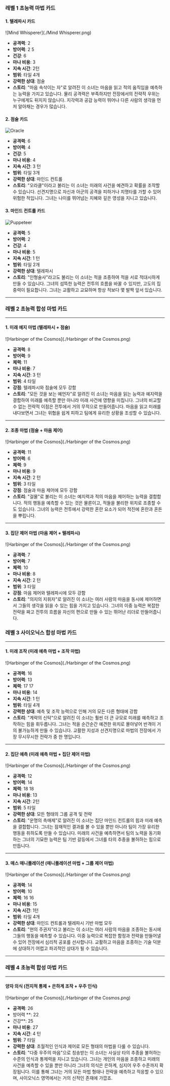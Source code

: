 ### 레벨 1 초능력 마법 카드

#### 1. 텔레파시 카드
![Mind Whisperer](./Mind Whisperer.png)

- **공격력**: 2
- **방어력**: 2 5
- **건강**: 6
- **마나 비용**: 3
- **지속 시간**: 2턴
- **범위**: 타일 4개
- **강력한 상대**: 점술
- **스토리**: "마음 속삭이는 자"로 알려진 이 소녀는 마음을 읽고 적의 움직임을 예측하는 능력을 가지고 있습니다. 물리 공격력은 부족하지만 전장에서의 전략적 우위는 누구에게도 뒤지지 않습니다. 지각력과 공감 능력이 뛰어나 다른 사람의 생각을 먼저 알아채는 경우가 많습니다.

#### 2. 점술 카드
![Oracle](./Oracle.png)

- **공격력**: 6
- **방어력**: 4
- **건강**: 5
- **마나 비용**: 4
- **지속 시간**: 3 턴
- **범위**: 타일 3개
- **강력한 상대**: 마인드 컨트롤
- **스토리**: "오라클"이라고 불리는 이 소녀는 미래의 사건을 예견하고 확률을 조작할 수 있습니다. 선견지명으로 자신과 아군의 공격을 피하거나 치명타를 가할 수 있어 위험한 적입니다. 그녀는 나이를 뛰어넘는 지혜와 깊은 영성을 지니고 있습니다.

#### 3. 마인드 컨트롤 카드
![Puppeteer](./Puppeteer.png)

- **공격력**: 5
- **방어력**: 2
- **건강**: 4
- **마나 비용**: 5
- **지속 시간**: 1 턴
- **범위**: 타일 2개
- **강력한 상대**: 텔레파시
- **스토리**: "인형술사"라고도 불리는 이 소녀는 적을 조종하여 적을 서로 적대시하게 만들 수 있습니다. 그녀의 섬뜩한 능력은 전투의 흐름을 바꿀 수 있지만, 고도의 집중력이 필요합니다. 그녀는 교활하고 교묘하며 항상 적보다 몇 발짝 앞서 있습니다.

---

### 레벨 2 초능력 합성 마법 카드

---

#### 1. 미래 예지 마법 (텔레파시 + 점술)

![Harbinger of the Cosmos](./Harbinger of the Cosmos.png)

- **공격력**: 8
- **방어력**: 9
- **체력**: 11
- **마나 비용**: 7
- **지속 시간**: 3 턴
- **범위**: 4 타일
- **강점**: 텔레파시와 점술에 모두 강함
- **스토리**: "모든 것을 보는 예언자"로 알려진 이 소녀는 마음을 읽는 능력과 예지력을 결합하여 미래를 예측할 뿐만 아니라 미래 사건에 영향을 미칩니다. 그녀의 비교할 수 없는 전략적 이점은 전투에서 거의 무적으로 만들어줍니다. 마음을 읽고 미래를 내다보면서 그녀는 위협을 쉽게 피하고 팀에게 유리한 상황을 조성할 수 있습니다.

---

#### 2. 조종 마법 (점술 + 마음 제어)

![Harbinger of the Cosmos](./Harbinger of the Cosmos.png)

- **공격력**: 11
- **방어력**: 6
- **체력**: 9
- **마나 비용**: 9
- **지속 시간**: 2 턴
- **범위**: 3 타일
- **강점**: 점술과 마음 제어에 모두 강함
- **스토리**: "걸물"로 불리는 이 소녀는 예지력과 적의 마음을 제어하는 능력을 결합합니다. 적의 행동을 예측할 수 있는 것은 물론이고, 적들을 불리한 위치로 조종할 수도 있습니다. 그녀의 능력은 전투에서 강력한 혼란 요소가 되어 적진에 혼란과 혼돈을 뿌립니다.

---

#### 3. 집단 제어 마법 (마음 제어 + 텔레파시)

![Harbinger of the Cosmos](./Harbinger of the Cosmos.png)

- **공격력**: 7
- **방어력**: 7
- **체력**: 10
- **마나 비용**: 8
- **지속 시간**: 2 턴
- **범위**: 3 타일
- **강점**: 마음 제어와 텔레파시에 모두 강함
- **스토리**: "의지의 지휘자"로 알려진 이 소녀는 여러 사람의 마음을 동시에 제어하면서 그들의 생각을 읽을 수 있는 힘을 가지고 있습니다. 그녀의 이중 능력은 복잡한 전략을 짜고 전투의 흐름을 자신의 편으로 만들 수 있는 뛰어난 리더로 만들어줍니다.

### 레벨 3 사이오닉스 합성 마법 카드

---

#### 1. 미래 조작 (미래 예측 마법 + 조작 마법)

![Harbinger of the Cosmos](./Harbinger of the Cosmos.png)

- **공격력**: 16
- **방어력**: 13
- **체력**: 17 17
- **마나 비용**: 14
- **지속 시간**: 1 턴
- **범위**: 타일 4개
- **강력한 상대**: 예측 및 조작 능력으로 인해 거의 모든 다른 형태에 강함
- **스토리**: "계략의 신탁"으로 알려진 이 소녀는 훨씬 더 큰 규모로 미래를 예측하고 조작하는 힘을 휘두릅니다. 그녀는 적을 순간순간 예견한 위치로 몰아넣어 반격이 거의 불가능하게 만들 수 있습니다. 교활한 지성과 선견지명으로 마법의 전장에서 가장 무시무시한 전략가 중 한 명입니다.

---

#### 2. 집단 예측 (미래 예측 마법 + 집단 제어 마법)

![Harbinger of the Cosmos](./Harbinger of the Cosmos.png)

- **공격력**: 12
- **방어력**: 14
- **체력**: 18 18
- **마나 비용**: 13
- **지속 시간**: 2턴
- **범위**: 5 타일
- **강력한 상대**: 모든 형태의 그룹 공격 및 전략
- **스토리**: "운명의 촉매제"로 알려진 이 소녀는 집단 마인드 컨트롤의 힘과 미래 예측을 결합합니다. 그녀는 잠재적인 결과를 볼 수 있을 뿐만 아니라 팀이 가장 유리한 행동을 취하도록 만들 수 있습니다. 미래의 사건을 예측하면서 팀의 노력을 동기화하는 그녀의 기묘한 능력은 팀 기반 갈등에서 그녀를 타의 추종을 불허하는 힘으로 만듭니다.

---

#### 3. 매스 매니퓰레이션 (매니퓰레이션 마법 + 그룹 제어 마법)

![Harbinger of the Cosmos](./Harbinger of the Cosmos.png)

- **공격력**: 14
- **방어력**: 10
- **체력**: 16 16
- **마나 비용**: 15
- **지속 시간**: 1턴
- **범위**: 타일 4개
- **강력한 상대**: 마인드 컨트롤과 텔레파시 기반 마법 모두
- **스토리**: "현의 주권자"라고 불리는 이 소녀는 여러 사람의 마음을 조종하는 동시에 그들의 행동을 예측할 수 있습니다. 이중 능력으로 복잡한 함정과 전략을 만들어낼 수 있어 전장에서 심리적 공포를 선사합니다. 교활하고 마음을 조종하는 기술 덕분에 상대하기 어렵고 파괴적인 상대가 될 수 있습니다.

---

### 레벨 4 초능력 합성 마법 카드

---

#### 양자 의식 (전지적 통제 + 은하계 조작 + 우주 인식)

![Harbinger of the Cosmos](./Harbinger of the Cosmos.png)

- **공격력**: 26
- 방어력 **: 22
- 건강**: 25
- **마나 비용**: 27
- **지속 시간**: 4 턴
- **범위**: 7 타일
- **강력한 상대**: 초월적인 인식과 제어로 모든 형태의 마법을 다룰 수 있습니다.
- **스토리**: "다중 우주의 마음"으로 칭송받는 이 소녀는 사실상 타의 추종을 불허하는 수준의 인식과 통제력을 지니고 있습니다. 그녀는 개인의 마음을 조종하고 미래의 사건을 예측할 수 있을 뿐만 아니라 그녀의 의식은 은하계, 심지어 우주 수준까지 확장됩니다. 이를 통해 그녀는 거의 모든 마법 형태나 전략을 예측하고 적응할 수 있으며, 사이오닉스 영역에서는 거의 신적인 존재에 가깝죠.
